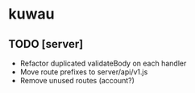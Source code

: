 # kuwau

## TODO [server]

* Refactor duplicated validateBody on each handler
* Move route prefixes to server/api/v1.js
* Remove unused routes (account?)
